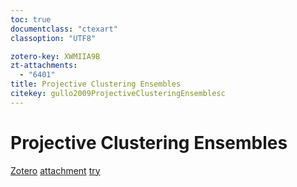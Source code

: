 ```yaml
---
toc: true
documentclass: "ctexart"
classoption: "UTF8"

zotero-key: XWMIIA9B
zt-attachments:
  - "6401"
title: Projective Clustering Ensembles
citekey: gullo2009ProjectiveClusteringEnsemblesc
---
```

# Projective Clustering Ensembles

[Zotero](zotero://select/library/items/XWMIIA9B) [attachment](<file:///Users/zihanwu/Zotero/storage/P4JFRKWY/Gullo%20et%20al_2009_Projective%20clustering%20ensembles.pdf>)
[try](zotero://note/u/WSDBA8XK/?ignore=1&#x26;line=-1)

